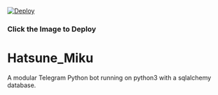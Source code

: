 [![Deploy](https://telegra.ph/file/c0a87b8609381cfb50bb1.jpg)](https://heroku.com/deploy?template=https://github.com/Rexinazor/Hatsune_Miku)

### Click the Image to Deploy

# Hatsune_Miku

A modular Telegram Python bot running on python3 with a sqlalchemy database.

